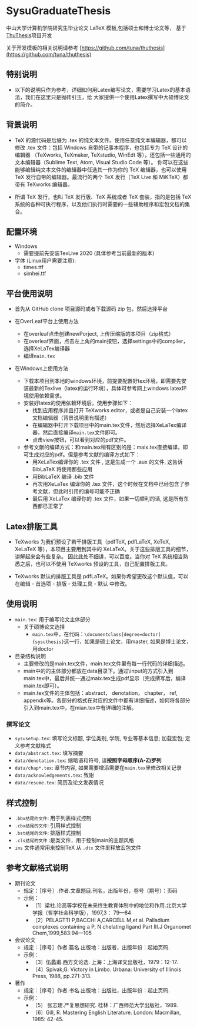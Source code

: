 # SysuGraduateThesis

中山大学计算机学院研究生毕业论文 LaTeX 模板,包括硕士和博士论文等， 基于[ThuThesis](https://github.com/tuna/thuthesis)项目开发

关于开发模板的相关说明请参考 [https://github.com/tuna/thuthesis](https://github.com/tuna/thuthesis)


## 特别说明
- 以下的说明只作为参考，详细如何用Latex编写论文，需要学习Latex的基本语法，我们在这里只是抛砖引玉，给
大家提供一个使用Latex撰写中大硕博论文的简介。


## 背景说明
- TeX 的源代码是后缀为 .tex 的纯文本文件。使用任意纯文本编辑器，都可以修改 .tex 文件：包括 Windows 自带的记事本程序，也包括专为 TeX 设计的编辑器
（TeXworks, TeXmaker, TeXstudio, WinEdt 等），还包括一些通用的文本编辑器（Sublime Text, Atom, Visual Studio Code 等）。
你可以在这些能够编辑纯文本文件的编辑器中任选其一作为你的 TeX 编辑器，也可以使用 TeX 发行自带的编辑器。最流行的两个 TeX 发行（TeX Live 和 MiKTeX）都带有 TeXworks 编辑器。

- 所谓 TeX 发行，也叫 TeX 发行版、TeX 系统或者 TeX 套装，指的是包括 TeX 系统的各种可执行程序，以及他们执行时需要的一些辅助程序和宏包文档的集合。



## 配置环境  
- Windows 
	- 需要提前先安装TexLive 2020  (具体参考当前最新的版本)
- 字体 (Linux用户需要注意):   
    - times.ttf  
    - simhei.ttf  


## 平台使用说明 
- 首先从 GitHub clone 项目源码或者下载源码 zip 包，然后选择平台
- 在OverLeaf平台上使用方法
	- 在overleaf点击创建newPorject, 上传压缩版的本项目（zip格式）
	- 在overleaf界面，点击左上角的main按钮，选择settings中的compiler， 选择XeLaTex编译器
	- 编译`main.tex`
	
- 在Windows上使用方法
	- 下载本项目到本地的windows环境，前提要配置好tex环境，即需要先安装最新的Texlive（latex的运行环境），具体可参考网上windows latex环境使用依赖需求。
	- 安装好latex的使用依赖环境后，使用步骤如下：
		- 找到应用程序并且打开 TeXworks editor，或者是自己安装一个latex文档编辑器（背景说明里有描述）
		- 在编辑器中打开下载项目中的main.tex文件，然后选择XeLaTex编译器，然后直接编译`main.tex`文件即可。
		- 点击view按钮，可以看到对应的pdf文件。
	- 参考文献的编译方式：和main.tex稍有区别的是：maix.tex直接编译，即可生成对应的pdf。但是参考文献的编译方式如下：
		- 用XeLaTex编译你的 .tex 文件 , 这是生成一个 .aux 的文件, 这告诉 BibLaTeX 将使用那些应用
		- 用BibLaTeX 编译 .bib 文件
		- 再次用XeLaTex 编译你的 .tex 文件，这个时候在文档中已经包含了参考文献，但此时引用的编号可能不正确
		- 最后用 XeLaTex 编译你的 .tex 文件，如果一切顺利的话, 这是所有东西都已正常了
	

## Latex排版工具
- TeXworks 为我们预设了若干排版工具（pdfTeX, pdfLaTeX, XeTeX, XeLaTeX 等），本项目主要用到其中的 XeLaTeX。关于这些排版工具的细节，讲解起来会有些复杂。
因此此处不细讲，可以百度。当你对 TeX 系统相当熟悉之后，也可以不使用 TeXworks 预设的工具，自己配置排版工具。

- TeXworks 默认的排版工具是 pdfLaTeX。如果你希望更改这个默认值，可以在编辑 - 首选项 - 排版 - 处理工具 - 默认 中修改。


## 使用说明 
- `main.tex`: 用于编写论文主体部分
	- 关于硕博论文选择
		- `main.tex`中，在代码：`\documentclass[degree=doctor]{sysuthesis}`这一行，如果是硕士论文，用master, 如果是博士论文，用doctor
- 目录结构说明
	- 主要修改的是main.tex文件，main.tex文件里有每一行代码的详细描述。
	- main中的的主体部分都放在data目录下。通过\input的方式引入到main.tex中，最后并统一通过maix.tex生成pdf显示（完成撰写后，编译main.tex即可）。
	- main.tex文件的主体包括：abstract， denotation， chapter， ref, appendix等。各部分的格式在对应的文件中都有详细描述，如何将各部分引入到main.tex中，在mian.tex中有详细的注解。


### 撰写论文  
- `sysusetup.tex`: 填写论文标题, 学位类别, 学院, 专业等基本信息; 加载宏包; 定义参考文献格式  
- `data/abstract.tex`: 填写摘要  
- `data/denotation.tex`: 缩略语和符号, 请**按照字母顺序(A-Z)罗列**  
- `data/chap*.tex`: 章节内容, 如果需要增添需要在`main.tex`里修改相关记录  
- `data/acknowledgements.tex`: 致谢  
- `data/resume.tex`: 简历及论文发表情况  


## 样式控制
- `.bbx结尾的文件`: 用于列表样式控制
- `.cbx结尾的文件`: 引用样式控制
- `.bst结尾的文件`: 排版样式控制 
- `.cls结尾的文件` :是类文件，用于控制main的主题风格
- `ins` 文件通常用来控制TeX 从 `.dtx` 文件里释放宏包文件



## 参考文献格式说明 
- 期刊论文
	- 规定：［序号］.作者.文章题目.刊名，出版年份，卷号（期号）：页码
	- 示例：
		- 〔1〕梁柱.论高等学校在未来终生教育体制中的地位和作用.北京大学学报（哲学社会科学版），1997,3： 79—84
		- 〔2〕PELAGTTI P,BACCHI A,CARCELL M,et al. Palladium complexes containing a P, N chelating ligand Part Ⅲ.J Organomet Chem,1999,583:94—105
- 会议论文
	- 规定：［序号］作者.篇名.出版地：出版者，出版年份：起始页码. 
	- 示例：
		- 〔3〕伍蠡甫.西方文论选. 上海：上海译文出版社，1979：12-17.
		- 〔4〕Spivak,G. Victory in Limbo. Urbana: University of Illinois Press, 1988, pp.271-313.
- 著作
	- 规定：［序号］作者.书名.出版地：出版社，出版年份：起止页码.
	- 示例：
		- 〔5〕 张志建.严复思想研究. 桂林：广西师范大学出版社，1989.
		- 〔6〕Gill, R. Mastering English Literature. London: Macmillan, 1985: 42-45.


